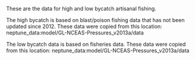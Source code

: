 These are the data for high and low bycatch artisanal fishing.

The high bycatch is based on blast/poison fishing data that has not been updated since 2012.  These data were copied from this location: neptune_data:model/GL-NCEAS-Pressures_v2013a/data


The low bycatch data is based on fisheries data.  These data were copied from this location: neptune_data:model/GL-NCEAS-Pressures_v2013a/data
